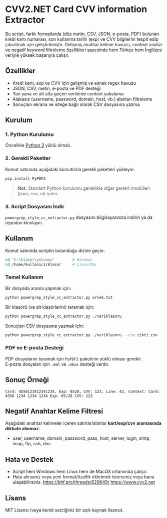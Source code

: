 # CVV2.NET Card CVV information Extractor

Bu script, farklı formatlarda (düz metin, CSV, JSON, e-posta, PDF) bulunan kredi kartı numarası, son kullanma tarihi (exp) ve CVV bilgilerini tespit edip çıkartmak için geliştirilmiştir. Gelişmiş anahtar kelime havuzu, context analizi ve negatif keyword filtreleme özellikleri sayesinde hem Türkçe hem İngilizce veriyle yüksek başarıyla çalışır.

## Özellikler

- Kredi kartı, exp ve CVV için gelişmiş ve esnek regex havuzu
- JSON, CSV, metin, e-posta ve PDF desteği
- Yan yana ve alt alta geçen verilerde context yakalama
- Alakasız (username, password, domain, host, vb.) alanları filtreleme
- Sonuçları ekrana ve isteğe bağlı olarak CSV dosyasına yazma

## Kurulum

### 1. Python Kurulumu

Öncelikle [Python 3](https://www.python.org/downloads/) yüklü olmalı.

### 2. Gerekli Paketler

Komut satırında aşağıdaki komutlarla gerekli paketleri yükleyin:

```bash
pip install PyPDF2
```

> **Not:** Standart Python kurulumu genellikle diğer gerekli modülleri (json, csv, re) içerir.

### 3. Script Dosyasını İndir

`powergrep_style_cc_extractor.py` dosyasını bilgisayarınıza indirin ya da repodan klonlayın.

## Kullanım

Komut satırında scriptin bulunduğu dizine geçin:

```bash
cd "C:\klasor\yolunuz"        # Windows
cd /home/kullanici/klasor     # Linux/Mac
```

### Temel Kullanım

Bir dosyada arama yapmak için:

```bash
python powergrep_style_cc_extractor.py ornek.txt
```

Bir klasörü (ve alt klasörlerini) taramak için:

```bash
python powergrep_style_cc_extractor.py ./veriklasoru
```

Sonuçları CSV dosyasına yazmak için:

```bash
python powergrep_style_cc_extractor.py ./veriklasoru --csv cikti.csv
```

### PDF ve E-posta Desteği

PDF dosyalarını taramak için `PyPDF2` paketinin yüklü olması gerekir.  
E-posta dosyaları için `.eml` ve `.mbox` desteği vardır.

## Sonuç Örneği

```
Card: 4556123412341234, Exp: 0528, CVV: 123, Line: 42, Context: Card: 4556 1234 1234 1234 Exp: 05/28 CVV: 123
```

## Negatif Anahtar Kelime Filtresi

Aşağıdaki anahtar kelimeler içeren satırlar/alanlar **kart/exp/cvv aramasında dikkate alınmaz**:
- user, username, domain, password, pass, host, server, login, smtp, imap, ftp, ssh, dns

## Hata ve Destek

- Script hem Windows hem Linux hem de MacOS ortamında çalışır.
- Hata alırsanız veya yeni format/özellik ekletmek isterseniz veya bana ulaşabilirsiniz.
https://bhf.pro/threads/629649/
https://www.cvv2.net
## Lisans

MIT Lisansı (veya kendi seçtiğiniz bir açık kaynak lisansı).
